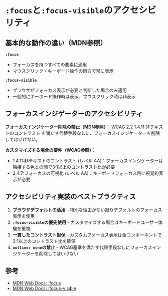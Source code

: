# `:focus`と`:focus-visible`のアクセシビリティ

## 基本的な動作の違い（MDN参照）

**`:focus`**

- フォーカスを持つすべての要素に適用
- マウスクリック・キーボード操作の両方で常に表示

**`:focus-visible`**

- ブラウザがフォーカス表示が必要と判断した場合のみ適用
- 一般的にキーボード操作時は表示、マウスクリック時は非表示

## フォーカスインジゲーターのアクセシビリティ

**フォーカスインジケーター削除の禁止（MDN参照）：**
WCAG 2.2 1.4.11 非テキストのコントラスト を満たす代替手段なしに、フォーカスインジケーターを削除してはいけない。

**カスタマイズする場合の要件（WCAG参照）：**

- 1.4.11:非テキストのコントラスト (レベル AA)：フォーカスインジケーターは隣接する色との間で3:1以上のコントラスト比が必要
- 2.4.7:フォーカスの可視化 (レベル AA)：キーボードフォーカス時に視覚的表示が必要

## アクセシビリティ実装のベストプラクティス

1. **ブラウザデフォルトの活用** - 特別な理由がない限りデフォルトのフォーカス表示を使用
2. **`:focus-visible`の優先使用** - カスタマイズする場合はキーボードユーザー体験を重視
3. **一貫したコントラスト担保** - カスタムフォーカス表示は全コンポーネントで3:1以上のコントラスト比を確保
4. **`outline: none`の禁止** - WCAG基準を満たす代替手段なしにフォーカスインジケーターを削除してはいけない

## 参考

- [MDN Web Docs: :focus](https://developer.mozilla.org/ja/docs/Web/CSS/:focus)
- [MDN Web Docs: :focus-visible](https://developer.mozilla.org/ja/docs/Web/CSS/:focus-visible)
